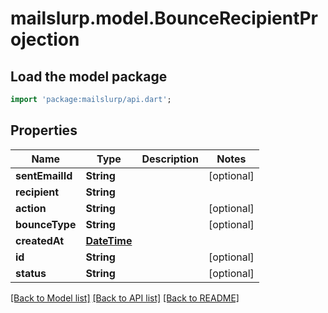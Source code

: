 # mailslurp.model.BounceRecipientProjection

## Load the model package
```dart
import 'package:mailslurp/api.dart';
```

## Properties
Name | Type | Description | Notes
------------ | ------------- | ------------- | -------------
**sentEmailId** | **String** |  | [optional] 
**recipient** | **String** |  | 
**action** | **String** |  | [optional] 
**bounceType** | **String** |  | [optional] 
**createdAt** | [**DateTime**](DateTime) |  | 
**id** | **String** |  | [optional] 
**status** | **String** |  | [optional] 

[[Back to Model list]](../README#documentation-for-models) [[Back to API list]](../README#documentation-for-api-endpoints) [[Back to README]](../README)


